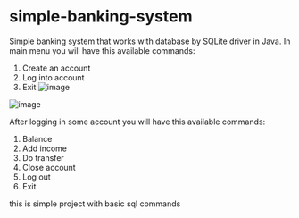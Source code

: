 # simple-banking-system
Simple banking system that works with database by SQLite driver in Java.
In main menu you will have this available commands:
1. Create an account
2. Log into account
0. Exit
![image](https://user-images.githubusercontent.com/55722614/138979182-ae88189d-ce66-4afe-b72c-43803a8557d3.png)

![image](https://user-images.githubusercontent.com/55722614/138979260-6fe5806b-8eef-440b-80ae-df832523ed6f.png)


After logging in some account you will have this available commands:
1. Balance
2. Add income
3. Do transfer
4. Close account
5. Log out
0. Exit

this is simple project with basic sql commands
